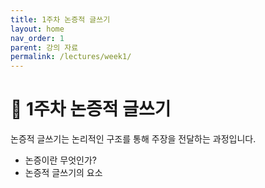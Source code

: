 ```yaml
---
title: 1주차 논증적 글쓰기
layout: home
nav_order: 1
parent: 강의 자료
permalink: /lectures/week1/
---
```


# 📝 1주차 논증적 글쓰기

논증적 글쓰기는 논리적인 구조를 통해 주장을 전달하는 과정입니다.

- 논증이란 무엇인가?
- 논증적 글쓰기의 요소
